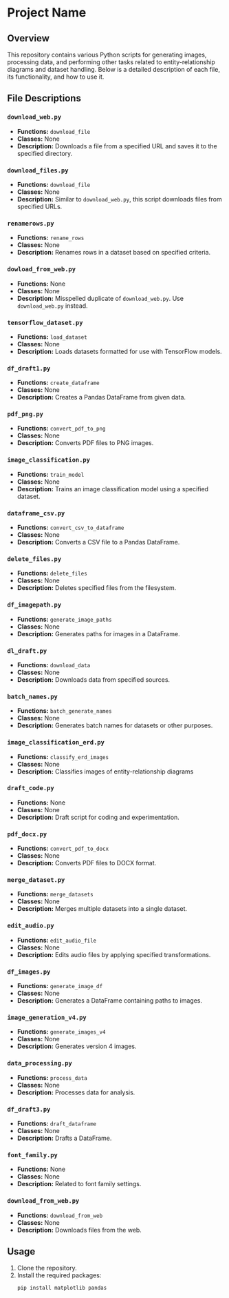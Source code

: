 # Project Name

## Overview

This repository contains various Python scripts for generating images, processing data, and performing other tasks related to entity-relationship diagrams and dataset handling. Below is a detailed description of each file, its functionality, and how to use it.

## File Descriptions

### `download_web.py`
- **Functions:** `download_file`
- **Classes:** None
- **Description:** Downloads a file from a specified URL and saves it to the specified directory.

### `download_files.py`
- **Functions:** `download_file`
- **Classes:** None
- **Description:** Similar to `download_web.py`, this script downloads files from specified URLs.

### `renamerows.py`
- **Functions:** `rename_rows`
- **Classes:** None
- **Description:** Renames rows in a dataset based on specified criteria.

### `dowload_from_web.py`
- **Functions:** None
- **Classes:** None
- **Description:** Misspelled duplicate of `download_web.py`. Use `download_web.py` instead.

### `tensorflow_dataset.py`
- **Functions:** `load_dataset`
- **Classes:** None
- **Description:** Loads datasets formatted for use with TensorFlow models.

### `df_draft1.py`
- **Functions:** `create_dataframe`
- **Classes:** None
- **Description:** Creates a Pandas DataFrame from given data.

### `pdf_png.py`
- **Functions:** `convert_pdf_to_png`
- **Classes:** None
- **Description:** Converts PDF files to PNG images.

### `image_classification.py`
- **Functions:** `train_model`
- **Classes:** None
- **Description:** Trains an image classification model using a specified dataset.

### `dataframe_csv.py`
- **Functions:** `convert_csv_to_dataframe`
- **Classes:** None
- **Description:** Converts a CSV file to a Pandas DataFrame.

### `delete_files.py`
- **Functions:** `delete_files`
- **Classes:** None
- **Description:** Deletes specified files from the filesystem.

### `df_imagepath.py`
- **Functions:** `generate_image_paths`
- **Classes:** None
- **Description:** Generates paths for images in a DataFrame.

### `dl_draft.py`
- **Functions:** `download_data`
- **Classes:** None
- **Description:** Downloads data from specified sources.

### `batch_names.py`
- **Functions:** `batch_generate_names`
- **Classes:** None
- **Description:** Generates batch names for datasets or other purposes.

### `image_classification_erd.py`
- **Functions:** `classify_erd_images`
- **Classes:** None
- **Description:** Classifies images of entity-relationship diagrams
  
### `draft_code.py`
- **Functions:** None
- **Classes:** None
- **Description:** Draft script for coding and experimentation.

### `pdf_docx.py`
- **Functions:** `convert_pdf_to_docx`
- **Classes:** None
- **Description:** Converts PDF files to DOCX format.

### `merge_dataset.py`
- **Functions:** `merge_datasets`
- **Classes:** None
- **Description:** Merges multiple datasets into a single dataset.

### `edit_audio.py`
- **Functions:** `edit_audio_file`
- **Classes:** None
- **Description:** Edits audio files by applying specified transformations.

### `df_images.py`
- **Functions:** `generate_image_df`
- **Classes:** None
- **Description:** Generates a DataFrame containing paths to images.

### `image_generation_v4.py`
- **Functions:** `generate_images_v4`
- **Classes:** None
- **Description:** Generates version 4 images.

### `data_processing.py`
- **Functions:** `process_data`
- **Classes:** None
- **Description:** Processes data for analysis.

### `df_draft3.py`
- **Functions:** `draft_dataframe`
- **Classes:** None
- **Description:** Drafts a DataFrame.

### `font_family.py`
- **Functions:** None
- **Classes:** None
- **Description:** Related to font family settings.

### `download_from_web.py`
- **Functions:** `download_from_web`
- **Classes:** None
- **Description:** Downloads files from the web.

## Usage

1. Clone the repository.
2. Install the required packages:
   ```bash
   pip install matplotlib pandas
